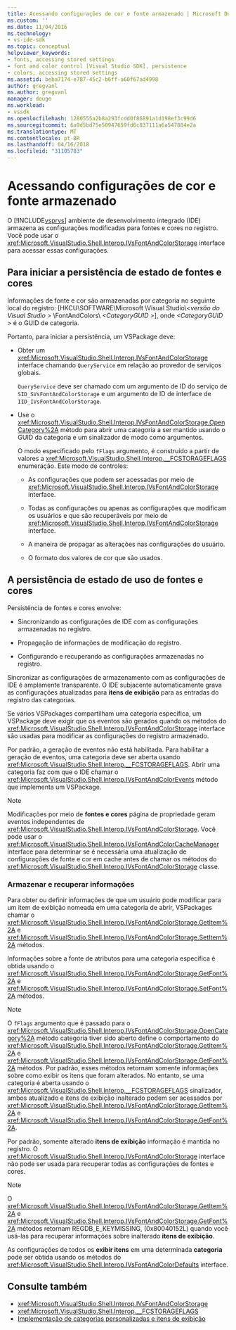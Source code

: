 ```yaml
---
title: Acessando configurações de cor e fonte armazenado | Microsoft Docs
ms.custom: ''
ms.date: 11/04/2016
ms.technology:
- vs-ide-sdk
ms.topic: conceptual
helpviewer_keywords:
- fonts, accessing stored settings
- font and color control [Visual Studio SDK], persistence
- colors, accessing stored settings
ms.assetid: beba7174-e787-45c2-b6ff-a60f67ad4998
author: gregvanl
ms.author: gregvanl
manager: douge
ms.workload:
- vssdk
ms.openlocfilehash: 1280555a2b8a293fcdd0f86891a1d198ef3c99d6
ms.sourcegitcommit: 6a9d5bd75e50947659fd6c837111a6a547884e2a
ms.translationtype: MT
ms.contentlocale: pt-BR
ms.lasthandoff: 04/16/2018
ms.locfileid: "31105783"
---
```

# <a name="accessing-stored-font-and-color-settings"></a>Acessando configurações de cor e fonte armazenado
O [!INCLUDE[vsprvs](../code-quality/includes/vsprvs_md.md)] ambiente de desenvolvimento integrado (IDE) armazena as configurações modificadas para fontes e cores no registro. Você pode usar o <xref:Microsoft.VisualStudio.Shell.Interop.IVsFontAndColorStorage> interface para acessar essas configurações.

## <a name="to-initiate-state-persistence-of-fonts-and-colors"></a>Para iniciar a persistência de estado de fontes e cores
 Informações de fonte e cor são armazenadas por categoria no seguinte local do registro: [HKCU\SOFTWARE\Microsoft \Visual Studio\\*\<versão do Visual Studio >* \FontAndColors\\  *\<CategoryGUID >*], onde  *\<CategoryGUID >* é o GUID de categoria.

 Portanto, para iniciar a persistência, um VSPackage deve:

-   Obter um <xref:Microsoft.VisualStudio.Shell.Interop.IVsFontAndColorStorage> interface chamando `QueryService` em relação ao provedor de serviços globais.

     `QueryService` deve ser chamado com um argumento de ID do serviço de `SID_SVsFontAndColorStorage` e um argumento de ID de interface de `IID_IVsFontAndColorStorage`.

-   Use o <xref:Microsoft.VisualStudio.Shell.Interop.IVsFontAndColorStorage.OpenCategory%2A> método para abrir uma categoria a ser mantido usando o GUID da categoria e um sinalizador de modo como argumentos.

     O modo especificado pelo `fFlags` argumento, é construído a partir de valores a <xref:Microsoft.VisualStudio.Shell.Interop.__FCSTORAGEFLAGS> enumeração. Este modo de controles:

    -   As configurações que podem ser acessadas por meio de <xref:Microsoft.VisualStudio.Shell.Interop.IVsFontAndColorStorage> interface.

    -   Todas as configurações ou apenas as configurações que modificam os usuários e que são recuperáveis por meio de <xref:Microsoft.VisualStudio.Shell.Interop.IVsFontAndColorStorage> interface.

    -   A maneira de propagar as alterações nas configurações do usuário.

    -   O formato dos valores de cor que são usados.

## <a name="to-use-state-persistence-of-fonts-and-colors"></a>A persistência de estado de uso de fontes e cores
 Persistência de fontes e cores envolve:

-   Sincronizando as configurações de IDE com as configurações armazenadas no registro.

-   Propagação de informações de modificação do registro.

-   Configurando e recuperando as configurações armazenadas no registro.

 Sincronizar as configurações de armazenamento com as configurações de IDE é amplamente transparente. O IDE subjacente automaticamente grava as configurações atualizadas para **itens de exibição** para as entradas do registro das categorias.

 Se vários VSPackages compartilham uma categoria específica, um VSPackage deve exigir que os eventos são gerados quando os métodos do <xref:Microsoft.VisualStudio.Shell.Interop.IVsFontAndColorStorage> interface são usadas para modificar as configurações do registro armazenado.

 Por padrão, a geração de eventos não está habilitada. Para habilitar a geração de eventos, uma categoria deve ser aberta usando <xref:Microsoft.VisualStudio.Shell.Interop.__FCSTORAGEFLAGS>. Abrir uma categoria faz com que o IDE chamar o <xref:Microsoft.VisualStudio.Shell.Interop.IVsFontAndColorEvents> método que implementa um VSPackage.

> [!NOTE]
>  Modificações por meio de **fontes e cores** página de propriedade geram eventos independentes de <xref:Microsoft.VisualStudio.Shell.Interop.IVsFontAndColorStorage>. Você pode usar o <xref:Microsoft.VisualStudio.Shell.Interop.IVsFontAndColorCacheManager> interface para determinar se é necessária uma atualização de configurações de fonte e cor em cache antes de chamar os métodos do <xref:Microsoft.VisualStudio.Shell.Interop.IVsFontAndColorStorage> classe.

### <a name="storing-and-retrieving-information"></a>Armazenar e recuperar informações
 Para obter ou definir informações de que um usuário pode modificar para um item de exibição nomeada em uma categoria de abrir, VSPackages chamar o <xref:Microsoft.VisualStudio.Shell.Interop.IVsFontAndColorStorage.GetItem%2A> e <xref:Microsoft.VisualStudio.Shell.Interop.IVsFontAndColorStorage.SetItem%2A> métodos.

 Informações sobre a fonte de atributos para uma categoria específica é obtida usando o <xref:Microsoft.VisualStudio.Shell.Interop.IVsFontAndColorStorage.GetFont%2A> e <xref:Microsoft.VisualStudio.Shell.Interop.IVsFontAndColorStorage.SetFont%2A> métodos.

> [!NOTE]
>  O `fFlags` argumento que é passado para o <xref:Microsoft.VisualStudio.Shell.Interop.IVsFontAndColorStorage.OpenCategory%2A> método categoria tiver sido aberto define o comportamento do <xref:Microsoft.VisualStudio.Shell.Interop.IVsFontAndColorStorage.GetItem%2A> e <xref:Microsoft.VisualStudio.Shell.Interop.IVsFontAndColorStorage.GetFont%2A> métodos. Por padrão, esses métodos retornam somente informações sobre como exibir os itens que foram alterados. No entanto, se uma categoria é aberta usando o <xref:Microsoft.VisualStudio.Shell.Interop.__FCSTORAGEFLAGS> sinalizador, ambos atualizado e itens de exibição inalterado podem ser acessados por <xref:Microsoft.VisualStudio.Shell.Interop.IVsFontAndColorStorage.GetItem%2A> e <xref:Microsoft.VisualStudio.Shell.Interop.IVsFontAndColorStorage.GetFont%2A>.

 Por padrão, somente alterado **itens de exibição** informação é mantida no registro. O <xref:Microsoft.VisualStudio.Shell.Interop.IVsFontAndColorStorage> interface não pode ser usada para recuperar todas as configurações de fontes e cores.

> [!NOTE]
>  O <xref:Microsoft.VisualStudio.Shell.Interop.IVsFontAndColorStorage.GetItem%2A> e <xref:Microsoft.VisualStudio.Shell.Interop.IVsFontAndColorStorage.GetFont%2A> métodos retornam REGDB_E_KEYMISSING, (0x80040152L) quando você usá-las para recuperar informações sobre inalterado **itens de exibição**.

 As configurações de todos os **exibir itens** em uma determinada **categoria** pode ser obtida usando os métodos do <xref:Microsoft.VisualStudio.Shell.Interop.IVsFontAndColorDefaults> interface.

## <a name="see-also"></a>Consulte também

- <xref:Microsoft.VisualStudio.Shell.Interop.IVsFontAndColorStorage>
- <xref:Microsoft.VisualStudio.Shell.Interop.__FCSTORAGEFLAGS>
- [Implementação de categorias personalizadas e itens de exibição](../extensibility/implementing-custom-categories-and-display-items.md)
